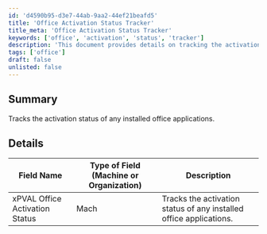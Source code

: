 ```yaml
---
id: 'd4590b95-d3e7-44ab-9aa2-44ef21beafd5'
title: 'Office Activation Status Tracker'
title_meta: 'Office Activation Status Tracker'
keywords: ['office', 'activation', 'status', 'tracker']
description: 'This document provides details on tracking the activation status of installed Office applications, including a specific field for monitoring this status on machines.'
tags: ['office']
draft: false
unlisted: false
---
```

## Summary

Tracks the activation status of any installed office applications.

## Details

| Field Name                     | Type of Field (Machine or Organization) | Description                                        |
|--------------------------------|------------------------------------------|----------------------------------------------------|
| xPVAL Office Activation Status  | Mach                                     | Tracks the activation status of any installed office applications. |












